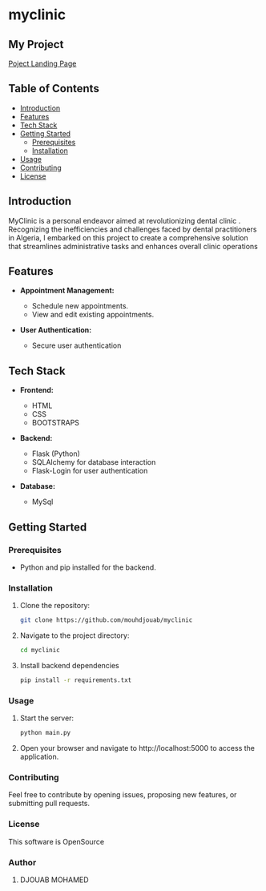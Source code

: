 # myclinic
## My Project

[Poject Landing Page ](https://mouhbw.wixsite.com/my-site-2)

## Table of Contents

- [Introduction](#introduction)
- [Features](#features)
- [Tech Stack](#tech-stack)
- [Getting Started](#getting-started)
  - [Prerequisites](#prerequisites)
  - [Installation](#installation)
- [Usage](#usage)
- [Contributing](#contributing)
- [License](#license)

## Introduction

MyClinic is a personal endeavor aimed at revolutionizing dental clinic . Recognizing the inefficiencies and challenges faced by dental practitioners in Algeria, I embarked on this project to create a comprehensive solution that streamlines administrative tasks and enhances overall clinic operations

## Features

- **Appointment Management:**

  - Schedule new appointments.
  - View and edit existing appointments.

- **User Authentication:**
  - Secure user authentication

## Tech Stack

- **Frontend:**

  - HTML
  - CSS
  - BOOTSTRAPS

- **Backend:**

  - Flask (Python)
  - SQLAlchemy for database interaction
  - Flask-Login for user authentication

- **Database:**
  - MySql

## Getting Started

### Prerequisites

- Python and pip installed for the backend.

### Installation

1. Clone the repository:

   ```bash
   git clone https://github.com/mouhdjouab/myclinic
   ```

2. Navigate to the project directory:

   ```bash
   cd myclinic
   ```

3. Install backend dependencies

   ```bash
   pip install -r requirements.txt
   ```

### Usage

1. Start the server:

   ```bash
   python main.py
   ```

2. Open your browser and navigate to http://localhost:5000 to access the application.

### Contributing

Feel free to contribute by opening issues, proposing new features, or submitting pull requests.

### License

This software is OpenSource

### Author

1. DJOUAB MOHAMED
